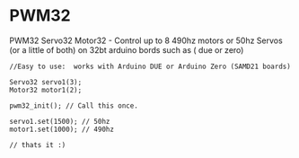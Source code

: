 # PWM32

PWM32 Servo32 Motor32 - Control up to 8 490hz motors or 50hz Servos (or a little of both) on 32bt arduino bords such as ( due or zero)



```
//Easy to use:  works with Arduino DUE or Arduino Zero (SAMD21 boards)

Servo32 servo1(3);
Motor32 motor1(2);

pwm32_init(); // Call this once.

servo1.set(1500); // 50hz
motor1.set(1000); // 490hz

// thats it :)
	
```
